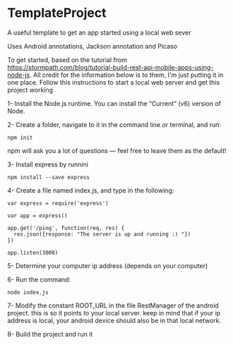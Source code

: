 # TemplateProject
A useful template to get an app started using a local web sever

Uses Android annotations, Jackson annotation and Picaso

To get started, based on the tutorial from https://stormpath.com/blog/tutorial-build-rest-api-mobile-apps-using-node-js.
All credit for the information below is to them, I'm just putting it in one place. 
Follow this instructions to start a local web server and get this project working

1- Install the Node.js runtime. You can install the “Current” (v6) version of Node.

2- Create a folder, navigate to it in the command line or terminal, and run:

  `npm init`

npm will ask you a lot of questions — feel free to leave them as the default!

3- Install express by runnini

 ` npm install --save express `
  
4- Create a file named index.js, and type in the following:
```
var express = require('express')
 
var app = express()
 
app.get('/ping', function(req, res) {
  res.json({response: "The server is up and running :) "})
})
 
app.listen(3000)

  ```
 
5- Determine your computer ip address (depends on your computer)

6- Run the command:
  
  `node index.js`
  
7- Modify the constant ROOT_URL in the file RestManager of the android project. this is so it points to your local server.
  keep in mind that if your ip address is local, your android device should also be in that local network.  

8- Build the project and run it 

